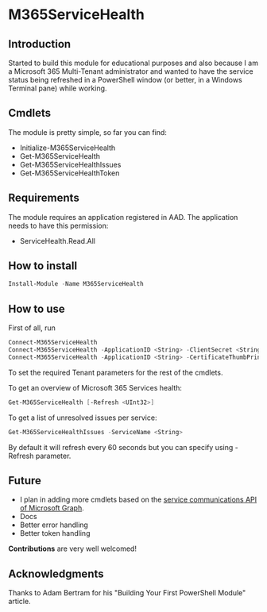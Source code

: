 # M365ServiceHealth

## Introduction

Started to build this module for educational purposes and also because I am a Microsoft 365 Multi-Tenant administrator and wanted to have the service status being refreshed in a PowerShell window (or better, in a Windows Terminal pane) while working.

## Cmdlets
The module is pretty simple, so far you can find:

- Initialize-M365ServiceHealth
- Get-M365ServiceHealth
- Get-M365ServiceHealthIssues
- Get-M365ServiceHealthToken

## Requirements

The module requires an application registered in AAD.
The application needs to have this permission:

- ServiceHealth.Read.All

## How to install

```powershell
Install-Module -Name M365ServiceHealth
```

## How to use

First of all, run 

```powershell
Connect-M365ServiceHealth 
Connect-M365ServiceHealth -ApplicationID <String> -ClientSecret <String> -TenantID <String>
Connect-M365ServiceHealth -ApplicationID <String> -CertificateThumbPrint <String> -TenantID <String>
```

To set the required Tenant parameters for the rest of the cmdlets.

To get an overview of Microsoft 365 Services health:

```powershell
Get-M365ServiceHealth [-Refresh <UInt32>]
```
To get a list of unresolved issues per service:

```powershell
Get-M365ServiceHealthIssues -ServiceName <String> 
```

By default it will refresh every 60 seconds but you can specify using -Refresh parameter.

## Future

- I plan in adding more cmdlets based on the [service communications API of Microsoft Graph](https://docs.microsoft.com/graph/api/resources/service-communications-api-overview).
- Docs
- Better error handling
- Better token handling

**Contributions** are very well welcomed!

## Acknowledgments

Thanks to Adam Bertram for his "Building Your First PowerShell Module" article.
